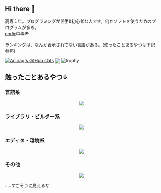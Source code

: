 ## Hi there 👋

高専１年。プログラミングが苦手&初心者な人です。何かソフトを使うためのプログラムが多め。<br><a href="https://codic.jp/">codic</a>中毒者<br><br>ランキングは、なんか表示されてない言語がある。(使ったことあるやつは下記参照)　　　　　　　　　　　　　<br>

[![Anurag's GitHub stats](https://github-readme-stats.vercel.app/api?username=rintaro-s&ja)](https://github.com/anuraghazra/github-readme-stats)
<img  align="center"  src="https://github-readme-stats.anuraghazra1.vercel.app/api/top-langs/?username=rintaro-s&no-bg=true&no-frame=true&langs_count=30&hide=html,css,java&layout=compact"/>
![trophy](https://github-profile-trophy.vercel.app/?username=rintaro-s)
<h2>触ったことあるやつ↓</h2>
<h3>言語系</h3>
<p align="center">
  <a href="https://skillicons.dev">
    <img src="https://skillicons.dev/icons?i=py,pytorch,r,ts,vue,js,html,css,c,cs,cpp,java,kotlin,mysql,php,powershell,cmake,dart" />
  </a>
</p>
<h3>ライブラリ・ビルダー系</h3>
<p align="center">
  <a href="https://skillicons.dev">
    <img src="https://skillicons.dev/icons?i=flutter,arduino,cmake,docker,dotnet,git,gradle,jquery,mysql,nodejs,npm,opencv" />
  </a>
</p>
<h3>エディタ・環境系</h3>
<p align="center">
  <a href="https://skillicons.dev">
    <img src="https://skillicons.dev/icons?i=arduino,idea,discord,mysql,npm,powershell,raspberrypi,replit,unity,vim,visualstudio,vscode" />
  </a>
</p>
<h3>その他</h3>
<p align="center">
  <a href="https://skillicons.dev">
    <img src="https://skillicons.dev/icons?i=blender,cloudflare,debian,discord,github,kali,linux,mint,raspberrypi,redhat,ubuntu,wordpress" />
  </a>
</p>
.....すごそうに見えるな
